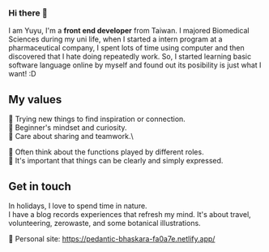 ### Hi there 👋
I am Yuyu, I'm a **front end developer** from Taiwan. I majored Biomedical Sciences during my uni life, when I started a intern program at a pharmaceutical company, I spent lots of time using computer and then discovered that I hate doing repeatedly work. So, I started learning basic software language online by myself and found out its posibility is just what I want! :D

## My values
  🎊 Trying new things to find inspiration or connection.\
  🙈 Beginner's mindset and curiosity.\
  👯 Care about sharing and teamwork.\
  
  👀 Often think about the functions played by different roles.\
  🎯 It's important that things can be clearly and simply expressed.
  
## Get in touch
  In holidays, I love to spend time in nature.\
  I have a blog records experiences that refresh my mind. It's about travel, volunteering, zerowaste, and some botanical illustrations.
  
  🌱 Personal site: https://pedantic-bhaskara-fa0a7e.netlify.app/

<!--
**yuyuchi/yuyuchi** is a ✨ _special_ ✨ repository because its `README.md` (this file) appears on your GitHub profile.

Here are some ideas to get you started:

- 🔭 I’m currently working on ...
- 🌱 I’m currently learning ...
- 👯 I’m looking to collaborate on ...
- 🤔 I’m looking for help with ...
- 💬 Ask me about ...
- 📫 How to reach me: ...
- 😄 Pronouns: ...
- ⚡ Fun fact: ...
-->
